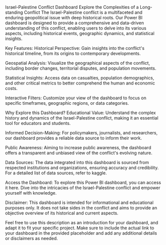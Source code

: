 Israel-Palestine Conflict Dashboard
Explore the Complexities of a Long-standing Conflict
The Israel-Palestine conflict is a multifaceted and enduring geopolitical issue with deep historical roots. Our Power BI dashboard is designed to provide a comprehensive and data-driven understanding of this conflict, enabling users to delve into its various aspects, including historical events, geographic dynamics, and statistical insights.

Key Features:
Historical Perspective: Gain insights into the conflict's historical timeline, from its origins to contemporary developments.

Geospatial Analysis: Visualize the geographical aspects of the conflict, including border changes, territorial disputes, and population movements.

Statistical Insights: Access data on casualties, population demographics, and other critical metrics to better comprehend the human and economic costs.

Interactive Filters: Customize your view of the dashboard to focus on specific timeframes, geographic regions, or data categories.

Why Explore this Dashboard?
Educational Value: Understand the complex history and dynamics of the Israel-Palestine conflict, making it an essential tool for educators and students.

Informed Decision-Making: For policymakers, journalists, and researchers, our dashboard provides a reliable data source to inform their work.

Public Awareness: Aiming to increase public awareness, the dashboard offers a transparent and unbiased view of the conflict's evolving nature.

Data Sources:
The data integrated into this dashboard is sourced from respected institutions and organizations, ensuring accuracy and credibility. For a detailed list of data sources, refer to kaggle.

Access the Dashboard:
To explore this Power BI dashboard, you can access it here. Dive into the intricacies of the Israel-Palestine conflict and empower yourself with knowledge.

Disclaimer:
This dashboard is intended for informational and educational purposes only. It does not take sides in the conflict and aims to provide an objective overview of its historical and current aspects.

Feel free to use this description as an introduction for your dashboard, and adapt it to fit your specific project. Make sure to include the actual link to your dashboard in the provided placeholder and add any additional details or disclaimers as needed.
